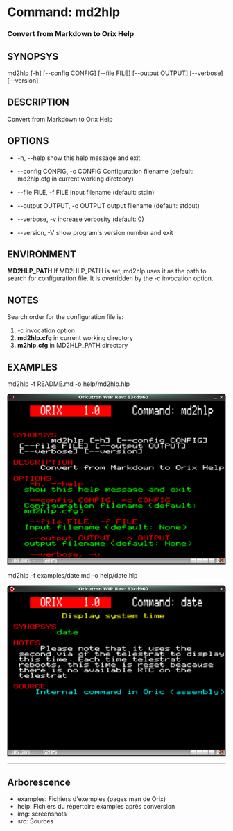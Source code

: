 # Command: md2hlp

### Convert from Markdown to Orix Help

## SYNOPSYS
md2hlp [-h] [--config CONFIG] [--file FILE] [--output OUTPUT] [--verbose] [--version]

## DESCRIPTION
Convert from Markdown to Orix Help

## OPTIONS
*  -h, --help
                show this help message and exit

*  --config CONFIG, -c CONFIG
                Configuration filename (default: md2hlp.cfg in current working diretcory)

*  --file FILE, -f FILE
                Input filename (default: stdin)

*  --output OUTPUT, -o OUTPUT
                output filename (default: stdout)

*  --verbose, -v
                increase verbosity (default: 0)

*  --version, -V
                show program's version number and exit

## ENVIRONMENT
**MD2HLP_PATH**
              If MD2HLP_PATH is set, md2hlp uses it as the path to search for configuration file. It is overridden
              by the -c invocation option.

## NOTES
Search order for the configuration file is:
1. -c invocation option
2. **md2hlp.cfg** in current working directory
2. **m2hlp.cfg** in MD2HLP_PATH directory

## EXAMPLES
md2hlp -f README.md -o help/md2hlp.hlp

![](/img/md2hlp.png)


md2hlp -f examples/date.md -o help/date.hlp

![](/img/date.png)

---

## Arborescence
- examples: Fichiers d'exemples (pages man de Orix)
- help: Fichiers du répertoire examples après conversion
- img: screenshots
- src: Sources

